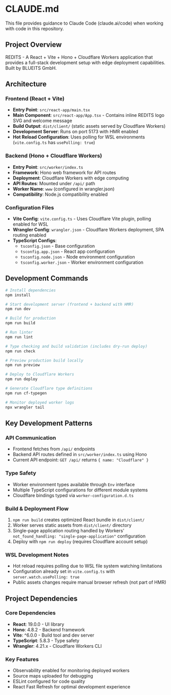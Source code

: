 # CLAUDE.md

This file provides guidance to Claude Code (claude.ai/code) when working with code in this repository.

## Project Overview

REDITS - A React + Vite + Hono + Cloudflare Workers application that provides a full-stack development setup with edge deployment capabilities. Built by BLUEITS GmbH.

## Architecture

### Frontend (React + Vite)
- **Entry Point**: `src/react-app/main.tsx`
- **Main Component**: `src/react-app/App.tsx` - Contains inline REDITS logo SVG and welcome message
- **Build Output**: `dist/client/` (static assets served by Cloudflare Workers)
- **Development Server**: Runs on port 5173 with HMR enabled
- **Hot Reload Configuration**: Uses polling for WSL environments (`vite.config.ts` has `usePolling: true`)

### Backend (Hono + Cloudflare Workers)
- **Entry Point**: `src/worker/index.ts`
- **Framework**: Hono web framework for API routes
- **Deployment**: Cloudflare Workers with edge computing
- **API Routes**: Mounted under `/api/` path
- **Worker Name**: `www` (configured in wrangler.json)
- **Compatibility**: Node.js compatibility enabled

### Configuration Files
- **Vite Config**: `vite.config.ts` - Uses Cloudflare Vite plugin, polling enabled for WSL
- **Wrangler Config**: `wrangler.json` - Cloudflare Workers deployment, SPA routing enabled
- **TypeScript Configs**: 
  - `tsconfig.json` - Base configuration
  - `tsconfig.app.json` - React app configuration
  - `tsconfig.node.json` - Node environment configuration
  - `tsconfig.worker.json` - Worker environment configuration

## Development Commands

```bash
# Install dependencies
npm install

# Start development server (frontend + backend with HMR)
npm run dev

# Build for production
npm run build

# Run linter
npm run lint

# Type checking and build validation (includes dry-run deploy)
npm run check

# Preview production build locally
npm run preview

# Deploy to Cloudflare Workers
npm run deploy

# Generate Cloudflare type definitions
npm run cf-typegen

# Monitor deployed worker logs
npx wrangler tail
```

## Key Development Patterns

### API Communication
- Frontend fetches from `/api/` endpoints
- Backend API routes defined in `src/worker/index.ts` using Hono
- Current API endpoint: `GET /api/` returns `{ name: "Cloudflare" }`

### Type Safety
- Worker environment types available through `Env` interface
- Multiple TypeScript configurations for different module systems
- Cloudflare bindings typed via `worker-configuration.d.ts`

### Build & Deployment Flow
1. `npm run build` creates optimized React bundle in `dist/client/`
2. Worker serves static assets from `dist/client/` directory
3. Single-page application routing handled by Workers' `not_found_handling: "single-page-application"` configuration
4. Deploy with `npm run deploy` (requires Cloudflare account setup)

### WSL Development Notes
- Hot reload requires polling due to WSL file system watching limitations
- Configuration already set in `vite.config.ts` with `server.watch.usePolling: true`
- Public assets changes require manual browser refresh (not part of HMR)

## Project Dependencies

### Core Dependencies
- **React**: 19.0.0 - UI library
- **Hono**: 4.8.2 - Backend framework
- **Vite**: ^6.0.0 - Build tool and dev server
- **TypeScript**: 5.8.3 - Type safety
- **Wrangler**: 4.21.x - Cloudflare Workers CLI

### Key Features
- Observability enabled for monitoring deployed workers
- Source maps uploaded for debugging
- ESLint configured for code quality
- React Fast Refresh for optimal development experience